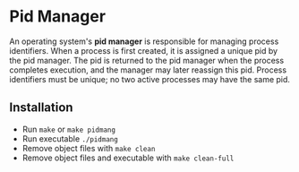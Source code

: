 # Pid Manager
An operating system's **pid manager** is responsible for managing process identifiers. When a process is first created, it is assigned a unique pid by the pid manager. The pid is returned to the pid manager when the process completes execution, and the manager may later reassign this pid. Process identifiers must be unique; no two active processes may have the same pid.

## Installation
- Run `make` or `make pidmang`
- Run executable `./pidmang`
- Remove object files with `make clean`
- Remove object files and executable with `make clean-full`